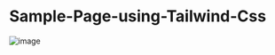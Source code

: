 # Sample-Page-using-Tailwind-Css

![image](https://user-images.githubusercontent.com/64263080/183288653-a6c64c50-200c-414a-b32b-c758585dbeaa.JPG)
